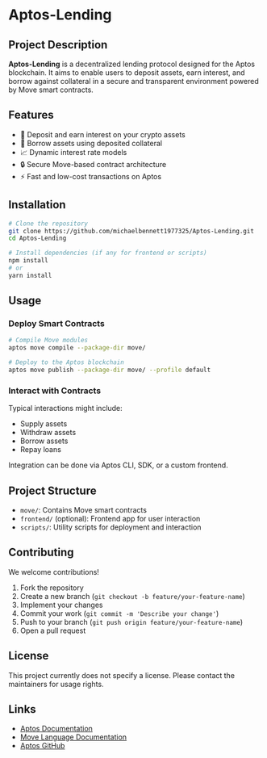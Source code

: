 # Aptos-Lending

## Project Description

**Aptos-Lending** is a decentralized lending protocol designed for the Aptos blockchain. It aims to enable users to deposit assets, earn interest, and borrow against collateral in a secure and transparent environment powered by Move smart contracts.

## Features

- 🏦 Deposit and earn interest on your crypto assets
- 💸 Borrow assets using deposited collateral
- 📈 Dynamic interest rate models
- 🔒 Secure Move-based contract architecture
- ⚡ Fast and low-cost transactions on Aptos

## Installation

```bash
# Clone the repository
git clone https://github.com/michaelbennett1977325/Aptos-Lending.git
cd Aptos-Lending

# Install dependencies (if any for frontend or scripts)
npm install
# or
yarn install
```

## Usage

### Deploy Smart Contracts

```bash
# Compile Move modules
aptos move compile --package-dir move/

# Deploy to the Aptos blockchain
aptos move publish --package-dir move/ --profile default
```

### Interact with Contracts

Typical interactions might include:

- Supply assets
- Withdraw assets
- Borrow assets
- Repay loans

Integration can be done via Aptos CLI, SDK, or a custom frontend.

## Project Structure

- `move/`: Contains Move smart contracts
- `frontend/` (optional): Frontend app for user interaction
- `scripts/`: Utility scripts for deployment and interaction

## Contributing

We welcome contributions!

1. Fork the repository
2. Create a new branch (`git checkout -b feature/your-feature-name`)
3. Implement your changes
4. Commit your work (`git commit -m 'Describe your change'`)
5. Push to your branch (`git push origin feature/your-feature-name`)
6. Open a pull request

## License

This project currently does not specify a license. Please contact the maintainers for usage rights.

## Links

- [Aptos Documentation](https://aptos.dev/)
- [Move Language Documentation](https://move-language.github.io/move/)
- [Aptos GitHub](https://github.com/aptos-labs)
